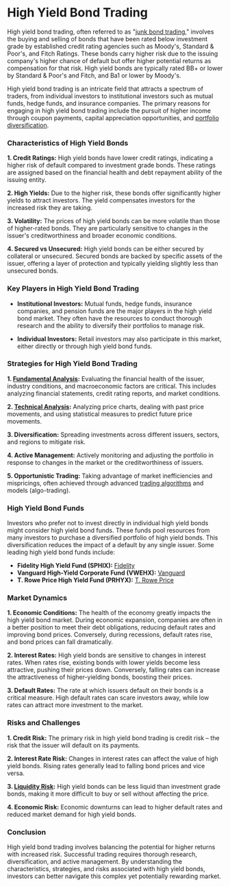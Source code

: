 # **High Yield Bond Trading**

High yield bond trading, often referred to as "[junk bond trading](../j/junk_bond_trading.md)," involves the buying and selling of bonds that have been rated below investment grade by established credit rating agencies such as Moody's, Standard & Poor's, and Fitch Ratings. These bonds carry higher risk due to the issuing company's higher chance of default but offer higher potential returns as compensation for that risk. High yield bonds are typically rated BB+ or lower by Standard & Poor's and Fitch, and Ba1 or lower by Moody's. 

High yield bond trading is an intricate field that attracts a spectrum of traders, from individual investors to institutional investors such as mutual funds, hedge funds, and insurance companies. The primary reasons for engaging in high yield bond trading include the pursuit of higher income through coupon payments, capital appreciation opportunities, and [portfolio diversification](../p/portfolio_diversification.md).

### Characteristics of High Yield Bonds

**1. Credit Ratings:** High yield bonds have lower credit ratings, indicating a higher risk of default compared to investment grade bonds. These ratings are assigned based on the financial health and debt repayment ability of the issuing entity.

**2. High Yields:** Due to the higher risk, these bonds offer significantly higher yields to attract investors. The yield compensates investors for the increased risk they are taking.

**3. Volatility:** The prices of high yield bonds can be more volatile than those of higher-rated bonds. They are particularly sensitive to changes in the issuer's creditworthiness and broader economic conditions.

**4. Secured vs Unsecured:** High yield bonds can be either secured by collateral or unsecured. Secured bonds are backed by specific assets of the issuer, offering a layer of protection and typically yielding slightly less than unsecured bonds.

### Key Players in High Yield Bond Trading

- **Institutional Investors:** Mutual funds, hedge funds, insurance companies, and pension funds are the major players in the high yield bond market. They often have the resources to conduct thorough research and the ability to diversify their portfolios to manage risk.

- **Individual Investors:** Retail investors may also participate in this market, either directly or through high yield bond funds. 

### Strategies for High Yield Bond Trading

**1. [Fundamental Analysis](../f/fundamental_analysis.md):** Evaluating the financial health of the issuer, industry conditions, and macroeconomic factors are critical. This includes analyzing financial statements, credit rating reports, and market conditions.

**2. [Technical Analysis](../t/technical_analysis.md):** Analyzing price charts, dealing with past price movements, and using statistical measures to predict future price movements.

**3. Diversification:** Spreading investments across different issuers, sectors, and regions to mitigate risk.

**4. Active Management:** Actively monitoring and adjusting the portfolio in response to changes in the market or the creditworthiness of issuers.

**5. Opportunistic Trading:** Taking advantage of market inefficiencies and mispricings, often achieved through advanced [trading algorithms](../t/trading_algorithms.md) and models (algo-trading).

### High Yield Bond Funds

Investors who prefer not to invest directly in individual high yield bonds might consider high yield bond funds. These funds pool resources from many investors to purchase a diversified portfolio of high yield bonds. This diversification reduces the impact of a default by any single issuer. Some leading high yield bond funds include:

- **Fidelity High Yield Fund (SPHIX):** [Fidelity](https://www.fidelity.com)
- **Vanguard High-Yield Corporate Fund (VWEHX):** [Vanguard](https://investor.vanguard.com)
- **T. Rowe Price High Yield Fund (PRHYX):** [T. Rowe Price](https://www.troweprice.com)

### Market Dynamics

**1. Economic Conditions:** The health of the economy greatly impacts the high yield bond market. During economic expansion, companies are often in a better position to meet their debt obligations, reducing default rates and improving bond prices. Conversely, during recessions, default rates rise, and bond prices can fall dramatically.

**2. Interest Rates:** High yield bonds are sensitive to changes in interest rates. When rates rise, existing bonds with lower yields become less attractive, pushing their prices down. Conversely, falling rates can increase the attractiveness of higher-yielding bonds, boosting their prices.

**3. Default Rates:** The rate at which issuers default on their bonds is a critical measure. High default rates can scare investors away, while low rates can attract more investment to the market.

### Risks and Challenges

**1. Credit Risk:** The primary risk in high yield bond trading is credit risk – the risk that the issuer will default on its payments.

**2. Interest Rate Risk:** Changes in interest rates can affect the value of high yield bonds. Rising rates generally lead to falling bond prices and vice versa.

**3. [Liquidity Risk](../l/liquidity_risk.md):** High yield bonds can be less liquid than investment grade bonds, making it more difficult to buy or sell without affecting the price.

**4. Economic Risk:** Economic downturns can lead to higher default rates and reduced market demand for high yield bonds.

### Conclusion

High yield bond trading involves balancing the potential for higher returns with increased risk. Successful trading requires thorough research, diversification, and active management. By understanding the characteristics, strategies, and risks associated with high yield bonds, investors can better navigate this complex yet potentially rewarding market.

